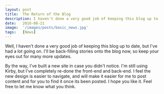 ```yaml
---
layout: post
title:  The Return of the Blog
description: I haven't done a very good job of keeping this blog up to date, but I've had a lot going on.
date:   2016-08-21
image:  '/images/posts/basic_news.jpg'
tags:   [News]
---
```


Well, I haven't done a very good job of keeping this blog up to date, but I've had a lot going on. I'll be back-filling stories onto the blog now, so keep your eyes out for many more updates.

By the way, I've built a new site in case you didn't notice. I'm still using Kirby, but I've completely re-done the front-end and back-end. I feel the new design is easier to navigate, and will make it easier for me to post content and for you to find it once its been posted. I hope you like it. Feel free to let me know what you think.
